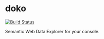 doko
====

[![Build Status](https://secure.travis-ci.org/edgarRd/doko.png)](http://travis-ci.org/edgarRd/doko)

Semantic Web Data Explorer for your console.
